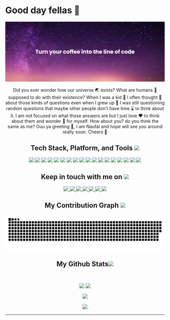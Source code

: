 <h1>Good day fellas 👋</h1>

<p align="center">
<img src="images/banner.png" />
</p>

<p align="center">
  Did you ever wonder how our universe 🌏 exists? What are humans 🗿 supposed to do with their existence? When I was a kid 👶 I often thought 🧠 about those kinds of questions even when I grew up 🧑 I was still questioning random questions that maybe other people don't have time ⌛ to think about it. I am not focused on what those answers are but I just love ❤️ to think about them and wonder 🤔 for myself. How about you? do you think the same as me? Ouu ya greeting 🤝, I am Naufal and hope will see you around really soon. Cheers 🥂
</p>

<h2 align="center">Tech Stack, Platform, and Tools <img src="https://github.com/ritik307/ritik307/blob/main/images/laptop.gif" width="50"></h2>

<p align="center">
 <img src="https://img.shields.io/badge/go-%2300ADD8.svg?style=for-the-badge&logo=go&logoColor=white"/>
  <img src="https://img.shields.io/badge/mysql-%2300f.svg?style=for-the-badge&logo=mysql&logoColor=white"/>
  <img src="https://img.shields.io/badge/postgres-%23316192.svg?style=for-the-badge&logo=postgresql&logoColor=white"/>
  <img src="https://img.shields.io/badge/redis-%23DD0031.svg?style=for-the-badge&logo=redis&logoColor=white"/>
  <img src="https://img.shields.io/badge/php-%23777BB4.svg?style=for-the-badge&logo=php&logoColor=white"/>
  <img src="https://img.shields.io/badge/laravel-%23FF2D20.svg?style=for-the-badge&logo=laravel&logoColor=white"/>
  <img src="https://img.shields.io/badge/git-%23F05033.svg?style=for-the-badge&logo=git&logoColor=white"/>
  <img src="https://img.shields.io/badge/docker-%230db7ed.svg?style=for-the-badge&logo=docker&logoColor=white"/>
  <img src="https://img.shields.io/badge/java-%23ED8B00.svg?style=for-the-badge&logo=java&logoColor=white"/>
  <img src="https://img.shields.io/badge/kotlin-%237F52FF.svg?style=for-the-badge&logo=kotlin&logoColor=white"/>
  <img src="https://img.shields.io/badge/dart-%230175C2.svg?style=for-the-badge&logo=dart&logoColor=white"/>
  <img src="https://img.shields.io/badge/Flutter-%2302569B.svg?style=for-the-badge&logo=Flutter&logoColor=white"/>
  <img src="https://img.shields.io/badge/Firebase-039BE5?style=for-the-badge&logo=Firebase&logoColor=white"/>
  <img src="https://img.shields.io/badge/Linux-FCC624?style=for-the-badge&logo=linux&logoColor=black"/>
  <img src="https://img.shields.io/badge/Android-3DDC84?style=for-the-badge&logo=android&logoColor=white"/>
  <img src="https://img.shields.io/badge/Android%20Studio-3DDC84.svg?style=for-the-badge&logo=android-studio&logoColor=white"/>
  <img src="https://img.shields.io/badge/Visual%20Studio%20Code-0078d7.svg?style=for-the-badge&logo=visual-studio-code&logoColor=white"/>
  <img src="https://img.shields.io/badge/github-%23121011.svg?style=for-the-badge&logo=github&logoColor=white"/>
</p>

<h2 align="center">Keep in touch with me on <img src="https://media0.giphy.com/media/jqNPzdTTxQfOgOqpO4/source.gif" width="50"></h2>

<p align="center">
<a href="mailto: hnaufal123@gmail.com">
 <img src="https://img.shields.io/badge/Gmail-D14836?style=for-the-badge&logo=gmail&logoColor=white"/>
</a>
<a href="https://www.linkedin.com/in/khairunnaufal-hanif/">
 <img src="https://img.shields.io/badge/linkedin-%230077B5.svg?style=for-the-badge&logo=linkedin&logoColor=white"/>
</a>
 <a href="https://twitter.com/Digisata">
 <img src="https://img.shields.io/badge/Twitter-%231DA1F2.svg?style=for-the-badge&logo=Twitter&logoColor=white"/>
</a>
</a>
 <a href="https://stackoverflow.com/users/9103193/nopal">
 <img src="https://img.shields.io/badge/-Stackoverflow-FE7A16?style=for-the-badge&logo=stack-overflow&logoColor=white"/>
</a>
 <a href="https://nopal.vercel.app/">
 <img src="https://img.shields.io/badge/website-000000?style=for-the-badge&logo=About.me&logoColor=white"/>
</a>
 <a href="https://leetcode.com/hnaufal123/">
 <img src="https://img.shields.io/badge/LeetCode-000000?style=for-the-badge&logo=LeetCode&logoColor=#d16c06"/>
</a>
</a>
 <a href="https://www.codewars.com/users/digisata">
 <img src="https://img.shields.io/badge/Codewars-B1361E?style=for-the-badge&logo=codewars&logoColor=grey"/>
</a>
</p>

<h2 align="center">
  My Contribution Graph <img src="https://media.giphy.com/media/xUA7aZeLE2e0P7Znz2/giphy.gif" width="50">
</h2>
<p align="center">
  <img src="https://github.com/Digisata/Digisata/blob/output/github-contribution-grid-snake-dark.svg#gh-dark-mode-only" alt="snake"></center>
</p>

<h2 align="center">
  My Github Stats<img src="https://media.giphy.com/media/VgCDAzcKvsR6OM0uWg/giphy.gif" width="50">
</h2>

<br>

<p align = "center">
  <img  src = "https://github-readme-stats-3k1adttqb-digisata.vercel.app/api?username=Digisata&show_icons=true&theme=radical&line_height=27">
  <img src = "https://github-readme-stats-3k1adttqb-digisata.vercel.app/api/top-langs/?username=Digisata&hide=html,css,hlsl&langs_count=3&theme=radical">
</p>

<p align = "center">
 <img  src="https://github-profile-trophy.vercel.app/?username=Digisata&theme=radical&title=Stars,Commits,PullRequest,Issues&column=-1&margin-w=15" />
</p>

<p align = "center">
 <img  src="https://github-readme-streak-stats.herokuapp.com/?user=Digisata&show_icons=true&locale=en&layout=compact&theme=radical&line_height=0" />
</p>
<hr>
